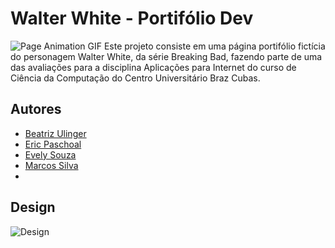 # Walter White - Portifólio Dev
![Page Animation GIF](images/animation-page.gif)
Este projeto consiste em uma página portifólio fictícia do personagem Walter White, da série Breaking Bad, fazendo parte de uma das avaliações para a disciplina Aplicações para Internet do curso de Ciência da Computação do Centro Universitário Braz Cubas.

## Autores
- [Beatriz Ulinger](https://github.com/beatrizulinger)
- [Eric Paschoal](https://github.com/ToinSoberano)
- [Evely Souza](https://github.com/evelysouzaa)
- [Marcos Silva](https://github.com/lmarcosz)
- 

## Design
![Design](images/portifolio-design.png)